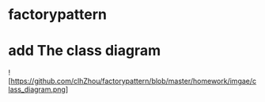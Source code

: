 # factorypattern
# add The class diagram
![https://github.com/clhZhou/factorypattern/blob/master/homework/imgae/class_diagram.png]

